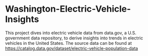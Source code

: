 # Washington-Electric-Vehicle-Insights
This project dives into electric vehicle data from data.gov, a U.S. government data repository, to derive insights into trends in electric vehicles in the United States.
The source data can be found at https://catalog.data.gov/dataset/electric-vehicle-population-data
